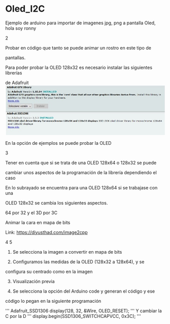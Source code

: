 # Oled_I2C 
Ejemplo de arduino para importar de imagenes jpg, png a pantalla Oled, hola soy ronny
 
2
 

 
Probar en código que tanto se puede animar un rostro en este tipo de

pantallas.

Para poder probar la OLED 128x32 es necesario instalar las siguientes librerías

de Adafruit
 ![img1](https://github.com/ArtilRobotics/Oled_I2C/blob/main/Images/Libreria%20Arduino%20OLED.jpg)














 
En la opción de ejemplos se puede probar la OLED
 
3
 

 
Tener en cuenta que si se trata de una OLED 128x64 o 128x32 se puede

cambiar unos aspectos de la programación de la librería dependiendo el caso
 












 
En lo subrayado se encuentra para una OLED 128x64 si se trabajase con una

OLED 128x32 se cambia los siguientes aspectos.

64 por 32 y el 3D por 3C

Animar la cara en mapa de bits

Link: https://diyusthad.com/image2cpp
 
4 
5

1. Se selecciona la imagen a convertir en mapa de bits

2. Configuramos las medidas de la OLED (128x32 a 128x64), y se

configura su centrado como en la imagen

3. Visualización previa

4. Se selecciona la opción del Arduino code y generan el código y ese

código lo pegan en la siguiente programación

'''
Adafruit_SSD1306 display(128, 32, &Wire, OLED_RESET);
'''
Y cambiar la C por la D
'''
display.begin(SSD1306_SWITCHCAPVCC, 0x3C);
'''
